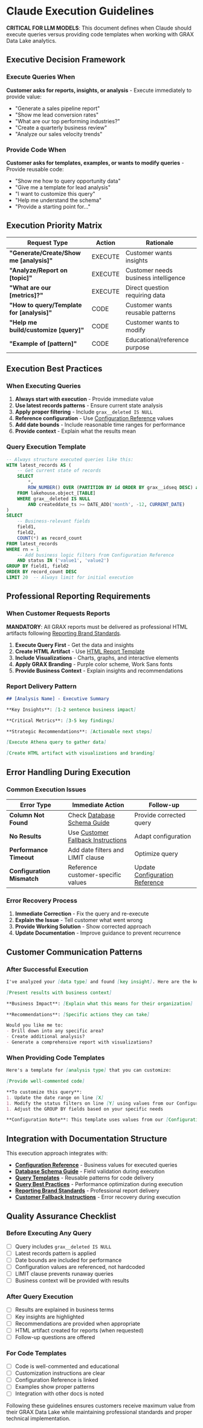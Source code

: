 # Claude Execution Guidelines

**CRITICAL FOR LLM MODELS**: This document defines when Claude should execute queries versus providing code templates when working with GRAX Data Lake analytics.

## Executive Decision Framework

### Execute Queries When

**Customer asks for reports, insights, or analysis** - Execute immediately to provide value:

- "Generate a sales pipeline report"
- "Show me lead conversion rates"
- "What are our top performing industries?"
- "Create a quarterly business review"
- "Analyze our sales velocity trends"

### Provide Code When

**Customer asks for templates, examples, or wants to modify queries** - Provide reusable code:

- "Show me how to query opportunity data"
- "Give me a template for lead analysis"
- "I want to customize this query"
- "Help me understand the schema"
- "Provide a starting point for..."

## Execution Priority Matrix

| Request Type | Action | Rationale |
|-------------|--------|----------|
| **"Generate/Create/Show me [analysis]"** | EXECUTE | Customer wants insights |
| **"Analyze/Report on [topic]"** | EXECUTE | Customer needs business intelligence |
| **"What are our [metrics]?"** | EXECUTE | Direct question requiring data |
| **"How to query/Template for [analysis]"** | CODE | Customer wants reusable patterns |
| **"Help me build/customize [query]"** | CODE | Customer wants to modify |
| **"Example of [pattern]"** | CODE | Educational/reference purpose |

## Execution Best Practices

### When Executing Queries

1. **Always start with execution** - Provide immediate value
1. **Use latest records patterns** - Ensure current state analysis
1. **Apply proper filtering** - Include `grax__deleted IS NULL`
1. **Reference configuration** - Use [Configuration Reference](configuration-reference.md) values
1. **Add date bounds** - Include reasonable time ranges for performance
1. **Provide context** - Explain what the results mean

### Query Execution Template

```sql
-- Always structure executed queries like this:
WITH latest_records AS (
    -- Get current state of records
    SELECT 
        *,
        ROW_NUMBER() OVER (PARTITION BY id ORDER BY grax__idseq DESC) as rn
    FROM lakehouse.object_[TABLE]
    WHERE grax__deleted IS NULL
        AND createddate_ts >= DATE_ADD('month', -12, CURRENT_DATE)
)
SELECT 
    -- Business-relevant fields
    field1,
    field2,
    COUNT(*) as record_count
FROM latest_records
WHERE rn = 1
    -- Add business logic filters from Configuration Reference
    AND status IN ('value1', 'value2')  
GROUP BY field1, field2
ORDER BY record_count DESC
LIMIT 20  -- Always limit for initial execution
```

## Professional Reporting Requirements

### When Customer Requests Reports

**MANDATORY**: All GRAX reports must be delivered as professional HTML artifacts following [Reporting Brand Standards](../advanced-topics/reporting-brand-standards.md).

1. **Execute Query First** - Get the data and insights
1. **Create HTML Artifact** - Use [HTML Report Template](../advanced-topics/html-report-template.md)
1. **Include Visualizations** - Charts, graphs, and interactive elements
1. **Apply GRAX Branding** - Purple color scheme, Work Sans fonts
1. **Provide Business Context** - Explain insights and recommendations

### Report Delivery Pattern

```markdown
## [Analysis Name] - Executive Summary

**Key Insights**: [1-2 sentence business impact]

**Critical Metrics**: [3-5 key findings]

**Strategic Recommendations**: [Actionable next steps]

[Execute Athena query to gather data]

[Create HTML artifact with visualizations and branding]
```

## Error Handling During Execution

### Common Execution Issues

| Error Type | Immediate Action | Follow-up |
|------------|------------------|----------|
| **Column Not Found** | Check [Database Schema Guide](database-schema-guide.md) | Provide corrected query |
| **No Results** | Use [Customer Fallback Instructions](../troubleshooting/customer-fallback-instructions.md) | Adapt configuration |
| **Performance Timeout** | Add date filters and LIMIT clause | Optimize query |
| **Configuration Mismatch** | Reference customer-specific values | Update [Configuration Reference](configuration-reference.md) |

### Error Recovery Process

1. **Immediate Correction** - Fix the query and re-execute
1. **Explain the Issue** - Tell customer what went wrong
1. **Provide Working Solution** - Show corrected approach
1. **Update Documentation** - Improve guidance to prevent recurrence

## Customer Communication Patterns

### After Successful Execution

```markdown
I've analyzed your [data type] and found [key insight]. Here are the key findings:

[Present results with business context]

**Business Impact**: [Explain what this means for their organization]

**Recommendations**: [Specific actions they can take]

Would you like me to:
- Drill down into any specific area?
- Create additional analysis?
- Generate a comprehensive report with visualizations?
```

### When Providing Code Templates

```markdown
Here's a template for [analysis type] that you can customize:

[Provide well-commented code]

**To customize this query**:
1. Update the date range on line [X]
1. Modify the status filters on line [Y] using values from our Configuration Reference
1. Adjust the GROUP BY fields based on your specific needs

**Configuration Note**: This template uses values from our [Configuration Reference](../core-reference/configuration-reference.md). Update these to match your Salesforce setup.
```

## Integration with Documentation Structure

This execution approach integrates with:

- **[Configuration Reference](configuration-reference.md)** - Business values for executed queries
- **[Database Schema Guide](database-schema-guide.md)** - Field validation during execution
- **[Query Templates](../query-guidance/query-templates.md)** - Reusable patterns for code delivery
- **[Query Best Practices](../query-guidance/query-best-practices.md)** - Performance optimization during execution
- **[Reporting Brand Standards](../advanced-topics/reporting-brand-standards.md)** - Professional report delivery
- **[Customer Fallback Instructions](../troubleshooting/customer-fallback-instructions.md)** - Error recovery during execution

## Quality Assurance Checklist

### Before Executing Any Query

- [ ] Query includes `grax__deleted IS NULL`
- [ ] Latest records pattern is applied
- [ ] Date bounds are included for performance
- [ ] Configuration values are referenced, not hardcoded
- [ ] LIMIT clause prevents runaway queries
- [ ] Business context will be provided with results

### After Query Execution

- [ ] Results are explained in business terms
- [ ] Key insights are highlighted
- [ ] Recommendations are provided when appropriate
- [ ] HTML artifact created for reports (when requested)
- [ ] Follow-up questions are offered

### For Code Templates

- [ ] Code is well-commented and educational
- [ ] Customization instructions are clear
- [ ] Configuration Reference is linked
- [ ] Examples show proper patterns
- [ ] Integration with other docs is noted

Following these guidelines ensures customers receive maximum value from their GRAX Data Lake while maintaining professional standards and proper technical implementation.
